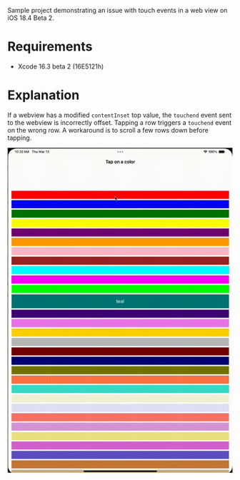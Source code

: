 Sample project demonstrating an issue with touch events in a web view on iOS 18.4 Beta 2.

# Requirements
* Xcode 16.3 beta 2 (16E5121h)

# Explanation
If a webview has a modified `contentInset` top value, the `touchend` event sent to the webview is incorrectly offset. 
Tapping a row triggers a `touchend` event on the wrong row.
A workaround is to scroll a few rows down before tapping.

![Demonstration](./output.gif)
